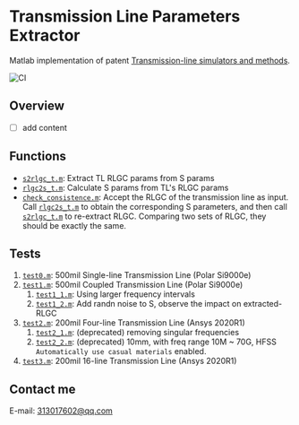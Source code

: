 # Transmission Line Parameters Extractor

Matlab implementation of patent [Transmission-line simulators and methods](https://patents.google.com/patent/US8892414B1/en).

![CI](https://github.com/grwei/transmission-line-params-extractor/workflows/CI/badge.svg?branch=matlab)

## Overview

- [ ] add content

## Functions

- [`s2rlgc_t.m`](s2rlgc_t.m): Extract TL RLGC params from S params
- [`rlgc2s_t.m`](rlgc2s_t.m): Calculate S params from TL's RLGC params
- [`check_consistence.m`](check_consistence.m): Accept the RLGC of the transmission line as input. Call [`rlgc2s_t.m`](rlgc2s_t.m) to obtain the corresponding S parameters, and then call [`s2rlgc_t.m`](s2rlgc_t.m) to re-extract RLGC. Comparing two sets of RLGC, they should be exactly the same.

## Tests

1. [`test0.m`](test0.m): 500mil Single-line Transmission Line (Polar Si9000e)
2. [`test1.m`](test1.m): 500mil Coupled Transmission Line (Polar Si9000e)
   1. [`test1_1.m`](test1_1.m): Using larger frequency intervals
   2. [`test1_2.m`](test1_2.m): Add randn noise to S, observe the impact on extracted-RLGC
3. [`test2.m`](test2.m): 200mil Four-line Transmission Line (Ansys 2020R1)
   1. [`test2_1.m`](test2_1.m): (deprecated) removing singular frequencies
   2. [`test2_2.m`](test2_2.m): (deprecated) 10mm, with freq range 10M ~ 70G, HFSS `Automatically use casual materials` enabled.
4. [`test3.m`](test3.m): 200mil 16-line Transmission Line (Ansys 2020R1)

## Contact me

E-mail: 313017602@qq.com
